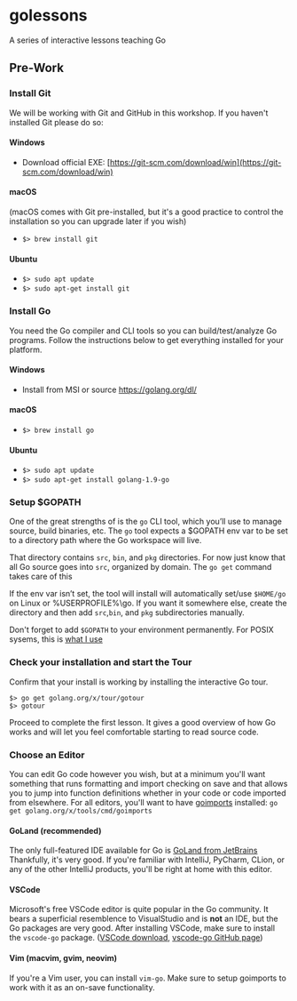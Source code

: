 # golessons
A series of interactive lessons teaching Go

## Pre-Work

### Install Git
We will be working with Git and GitHub in this workshop. If you haven't installed Git please do so:

#### Windows
* Download official EXE: [https://git-scm.com/download/win](https://git-scm.com/download/win)

#### macOS
(macOS comes with Git pre-installed, but it's a good practice to control the installation so you can upgrade later if you wish)

* `$> brew install git`

#### Ubuntu
* `$> sudo apt update`
* `$> sudo apt-get install git`



### Install Go
You need the Go compiler and CLI tools so you can build/test/analyze Go programs. Follow the instructions below to get everything installed for your platform.

#### Windows
* Install from MSI or source https://golang.org/dl/

#### macOS
* `$> brew install go`

#### Ubuntu
* `$> sudo apt update`
* `$> sudo apt-get install golang-1.9-go`

### Setup $GOPATH
One of the great strengths of is the `go` CLI tool, which you’ll use to manage source, build binaries, etc. The `go` tool expects a $GOPATH env var to be set to a directory path where the Go workspace will live.

That directory contains `src`, `bin`, and `pkg` directories. For now just know that all Go source goes into `src`, organized by domain. The `go get` command takes care of this

If the env var isn’t set, the tool will install will automatically set/use `$HOME/go` on Linux or %USERPROFILE%\go. If you want it somewhere else, create the directory and then add `src`,`bin`, and `pkg` subdirectories manually.

Don't forget to add `$GOPATH` to your environment permanently. For POSIX sysems, this is [what I use](https://github.com/trevrosen/dotfiles/blob/master/zshrc_osx#L14-L19)

### Check your installation and start the Tour
Confirm that your install is working by installing the interactive Go tour. 

```
$> go get golang.org/x/tour/gotour
$> gotour
```

Proceed to complete the first lesson. It gives a good overview of how Go works and will let you feel comfortable starting to read source code.

### Choose an Editor
You can edit Go code however you wish, but at a minimum you'll want something that runs formatting and import checking on save and that allows you to jump into function definitions whether in your code or code imported from elsewhere. For all editors, you'll want to have [goimports](https://godoc.org/golang.org/x/tools/cmd/goimports) installed: `go get golang.org/x/tools/cmd/goimports`

#### GoLand (recommended)
The only full-featured IDE available for Go is [GoLand from JetBrains](https://www.jetbrains.com/go/) Thankfully, it's very good. If you're familiar with IntelliJ, PyCharm, CLion, or any of the other IntelliJ products, you'll be right at home with this editor.

#### VSCode
Microsoft's free VSCode editor is quite popular in the Go community. It bears a superficial resemblence to VisualStudio and is **not** an IDE, but the Go packages are very good. After installing VSCode, make sure to install the `vscode-go` package. ([VSCode download](https://code.visualstudio.com), [vscode-go GitHub page](https://github.com/Microsoft/vscode-go))

#### Vim (macvim, gvim, neovim)
If you're a Vim user, you can install `vim-go`. Make sure to setup goimports to work with it as an on-save functionality.